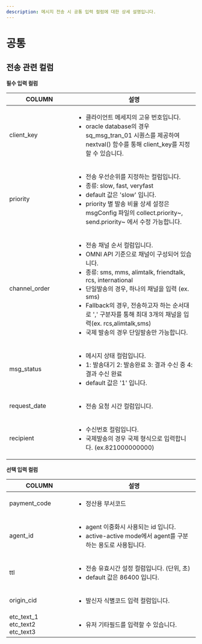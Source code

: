 ```yaml
---
description: 메시지 전송 시 공통 입력 컬럼에 대한 상세 설명입니다.
---
```


# 공통

## 전송 관련 컬럼

**필수 입력 컬럼**

<table><thead><tr><th width="160">COLUMN</th><th>설명</th></tr></thead><tbody><tr><td>client_key</td><td><ul><li>클라이언트 메세지의 고유 번호입니다. </li><li>oracle database의 경우 sq_msg_tran_01 시퀀스를 제공하여 nextval() 함수를 통해 client_key를 지정할 수 있습니다.</li></ul></td></tr><tr><td>priority</td><td><ul><li>전송 우선순위를 지정하는 컬럼입니다. </li><li>종류: slow, fast, veryfast</li><li>default 값은 'slow' 입니다.</li><li>priority 별 발송 비율 상세 설정은msgConfig 파일의 collect.priority~, send.priority~ 에서 수정 가능합니다.</li></ul></td></tr><tr><td>channel_order</td><td><ul><li>전송 채널 순서 컬럼입니다.</li><li>OMNI API 기준으로 채널이 구성되어 있습니다. </li><li>종류: sms, mms, alimtalk, friendtalk, rcs, international</li><li>단일발송의 경우, 하나의 채널을 입력 (ex. sms)</li><li>Fallback의 경우, 전송하고자 하는 순서대로 ',' 구분자를 통해 최대 3개의 채널을 입력(ex. rcs,alimtalk,sms)</li><li>국제 발송의 경우 단일발송만 가능합니다.</li></ul></td></tr><tr><td>msg_status</td><td><ul><li>메시지 상태 컬럼입니다. </li><li>1: 발송대기  2: 발송완료  3: 결과 수신 중  4: 결과 수신 완료 </li><li>default 값은 '1' 입니다.</li></ul></td></tr><tr><td>request_date</td><td><ul><li>전송 요청 시간 컬럼입니다.</li></ul></td></tr><tr><td>recipient</td><td><ul><li>수신번호 컬럼입니다.</li><li>국제발송의 경우 국제 형식으로 입력합니다. (ex.821000000000)</li></ul></td></tr></tbody></table>



**선택 입력 컬럼**

<table><thead><tr><th width="160">COLUMN</th><th>설명</th></tr></thead><tbody><tr><td>payment_code</td><td><ul><li>정산용 부서코드</li></ul></td></tr><tr><td>agent_id</td><td><ul><li>agent 이중화시 사용되는 id  입니다.</li><li>active-active mode에서 agent를 구분하는 용도로 사용됩니다.</li></ul></td></tr><tr><td>ttl</td><td><ul><li>전송 유효시간 설정 컬럼입니다. (단위, 초) </li><li>default 값은 86400 입니다.</li></ul></td></tr><tr><td>origin_cid</td><td><ul><li>발신자 식별코드 입력 컬럼입니다. </li></ul></td></tr><tr><td>etc_text_1<br>etc_text2<br>etc_text3</td><td><ul><li>유저 기타필드를 입력할 수 있습니다.</li></ul></td></tr></tbody></table>
